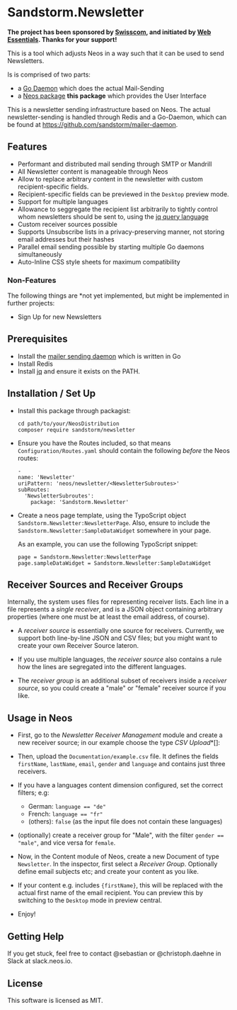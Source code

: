 # Sandstorm.Newsletter

**The project has been sponsored by [Swisscom](https://www.swisscom.ch), and initiated by [Web Essentials](http://www.web-essentials.asia/). Thanks for your support!**

This is a tool which adjusts Neos in a way such that it can be used to send Newsletters.

Is is comprised of two parts:

- a [Go Daemon](https://github.com/sandstorm/mailer-daemon) which does the actual Mail-Sending
- a [Neos package](https://github.com/sandstorm/Sandstorm.Newsletter) **this package** which provides the User Interface

This is a newsletter sending infrastructure based on Neos. The actual newsletter-sending is handled
through Redis and a Go-Daemon, which can be found at https://github.com/sandstorm/mailer-daemon.

## Features

* Performant and distributed mail sending through SMTP or Mandrill
* All Newsletter content is manageable through Neos
* Allow to replace arbitrary content in the newsletter with custom recipient-specific fields.
* Recipient-specific fields can be previewed in the `Desktop` preview mode.
* Support for multiple languages
* Allowance to seggregate the recipient list arbitrarily to tightly control whom newsletters should be sent to, using the [jq query language](https://stedolan.github.io/jq/manual/)
* Custom receiver sources possible
* Supports Unsubscribe lists in a privacy-preserving manner, not storing email addresses but their hashes
* Parallel email sending possible by starting multiple Go daemons simultaneously
* Auto-Inline CSS style sheets for maximum compatibility

### Non-Features

The following things are *not yet implemented, but might be implemented in further projects:

* Sign Up for new Newsletters

## Prerequisites

* Install the [mailer sending daemon](https://github.com/sandstorm/mailer-daemon/releases) which is written in Go
* Install Redis
* Install [jq](https://stedolan.github.io/jq/) and ensure it exists on the PATH.

## Installation / Set Up

* Install this package through packagist:
  ```
  cd path/to/your/NeosDistribution
  composer require sandstorm/newsletter
  ```

* Ensure you have the Routes included, so that means `Configuration/Routes.yaml` should contain the following
  *before* the Neos routes:
  ```
  -
  name: 'Newsletter'
  uriPattern: 'neos/newsletter/<NewsletterSubroutes>'
  subRoutes:
    'NewsletterSubroutes':
      package: 'Sandstorm.Newsletter'

  ```

* Create a neos page template, using the TypoScript object `Sandstorm.Newsletter:NewsletterPage`.
  Also, ensure to include the `Sandstorm.Newsletter:SampleDataWidget` somewhere in your page.

  As an example, you can use the following TypoScript snippet:
  
  ```
  page = Sandstorm.Newsletter:NewsletterPage
  page.sampleDataWidget = Sandstorm.Newsletter:SampleDataWidget
  ```

## Receiver Sources and Receiver Groups

Internally, the system uses files for representing receiver lists. Each line in a file represents a *single receiver*,
and is a JSON object containing arbitrary properties (where one must be at least the email address, of course).

* A *receiver source* is essentially one source for receivers. Currently, we support both line-by-line JSON and CSV files;
  but you might want to create your own Receiver Source lateron.
  
* If you use multiple languages, the *receiver source* also contains a rule how the lines are segregated into the different languages.

* The *receiver group* is an additional subset of receivers inside a *receiver source*, so you could create a "male" or
  "female" receiver source if you like.


## Usage in Neos

* First, go to the *Newsletter Receiver Management* module and create a new receiver source; in our example choose the type *CSV Upload**[]: 

* Then, upload the `Documentation/example.csv` file. It defines the fields `firstName`, `lastName`, `email`, `gender` and `language` and contains just three receivers.

* If you have a languages content dimension configured, set the correct filters; e.g:

  * German: `language == "de"`
  * French: `language == "fr"`
  * (others): `false` (as the input file does not contain these languages)

* (optionally) create a receiver group for "Male", with the filter `gender == "male"`, and vice versa for `female`.

* Now, in the Content module of Neos, create a new Document of type `Newsletter`. In the inspector, first select a *Receiver Group*. Optionally define email subjects etc;
  and create your content as you like.
  
* If your content e.g. includes `{firstName}`, this will be replaced with the actual first name of the email recipient. You can preview this by switching to the `Desktop` mode
  in preview central.
  
* Enjoy!


## Getting Help

If you get stuck, feel free to contact @sebastian or @christoph.daehne in Slack at slack.neos.io.

## License

This software is licensed as MIT.
